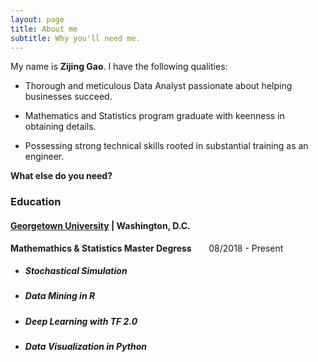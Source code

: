 ```yaml
---
layout: page
title: About me
subtitle: Why you'll need me.
---
```


My name is **Zijing Gao**. I have the following qualities:

- Thorough and meticulous Data Analyst passionate about helping businesses succeed.

- Mathematics and Statistics program graduate with keenness in obtaining details.

- Possessing strong technical skills rooted in substantial training as an engineer.

__What else do you need?__

### Education

#### [Georgetown University](https://www.georgetown.edu/) | Washington, D.C.
__Mathemathics & Statistics Master Degress__        &nbsp; &nbsp; &nbsp;      08/2018 - Present
- ##### Stochastical Simulation
- ##### Data Mining in R
- ##### Deep Learning with TF 2.0
- ##### Data Visualization in Python



